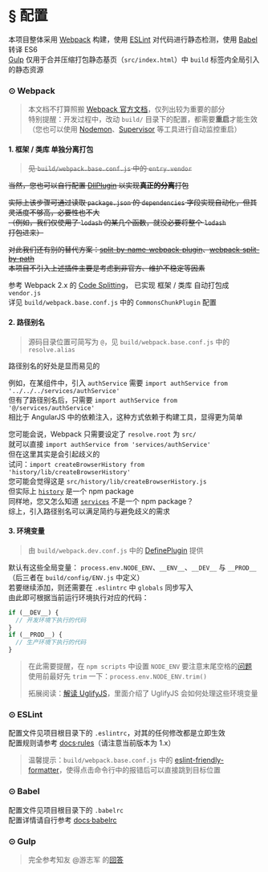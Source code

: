 # § 配置

本项目整体采用 [Webpack](http://webpack.github.io/) 构建，使用 [ESLint](eslint.org) 对代码进行静态检测，使用 [Babel](http://babeljs.io/) 转译 ES6  
[Gulp](gulpjs.com) 仅用于合并压缩打包静态基页（`src/index.html`）中 `build` 标签内全局引入的静态资源  

### ⊙ Webpack

> 本文档不打算照搬 [Webpack 官方文档](https://webpack.github.io/docs/)，仅列出较为重要的部分  
> 特别提醒：开发过程中，改动 `build/` 目录下的配置，都需要**重启**才能生效  
> （您也可以使用 [Nodemon](https://github.com/remy/nodemon)、[Supervisor](https://github.com/Supervisor/supervisor) 等工具进行自动监控重启）

#### 1. 框架 / 类库 单独分离打包
> ~~见 `build/webpack.base.conf.js` 中的 `entry.vendor`~~
  
~~当然，您也可以自行配置 [DllPlugin](http://webpack.github.io/docs/list-of-plugins.html#dllplugin) 以实现**真正的分离**打包~~

~~实际上该步骤可通过读取 `package.json` 的 `dependencies` 字段实现自动化，但其灵活度不够高，必要性也不大~~  
~~（例如，我们仅使用了 `lodash` 的某几个函数，就没必要将整个 `lodash` 打包进来）~~

~~对此我们还有别的替代方案：[split-by-name-webpack-plugin](https://github.com/soundcloud/split-by-name-webpack-plugin)、[webpack-split-by-path](https://github.com/BohdanTkachenko/webpack-split-by-path)~~  
~~本项目不引入上述插件主要是考虑到非官方、维护不稳定等因素~~

参考 Webpack 2.x 的 [Code Splitting](https://webpack.js.org/guides/code-splitting-libraries/)，
已实现 框架 / 类库 自动打包成 `vendor.js`  
详见 `build/webpack.base.conf.js` 中的 `CommonsChunkPlugin` 配置

#### 2. 路径别名
> 源码目录位置可简写为 `@`，见 `build/webpack.base.conf.js` 中的 `resolve.alias`

路径别名的好处是显而易见的

例如，在某组件中，引入 `authService` 需要 `import authService from '../../../services/authService'`  
但有了路径别名后，只需要 `import authService from '@/services/authService'`  
相比于 AngularJS 中的依赖注入，这种方式依赖于构建工具，显得更为简单  

您可能会说，Webpack 只需要设定了 `resolve.root` 为 `src/`  
就可以直接 `import authService from 'services/authService'`  
但在这里其实是会引起歧义的  
试问：`import createBrowserHistory from 'history/lib/createBrowserHistory'`  
您可能会觉得这是 `src/history/lib/createBrowserHistory.js`  
但实际上 [`history`](https://github.com/mjackson/history) 是一个 npm package  
同样地，您又怎么知道 [`services`](https://www.npmjs.com/package/services) 不是一个 npm package？  
综上，引入路径别名可以满足简约与避免歧义的需求

#### 3. 环境变量
> 由 `build/webpack.dev.conf.js` 中的 [DefinePlugin](http://webpack.github.io/docs/list-of-plugins.html#defineplugin) 提供

默认有这些全局变量： `process.env.NODE_ENV`、`__ENV__`、`__DEV__` 与 `__PROD__`
（后三者在 `build/config/ENV.js` 中定义）  
若要继续添加，则还需要在 `.eslintrc` 中 `globals` 同步写入  
由此即可根据当前运行环境执行对应的代码：
```js
if (__DEV__) {
  // 开发环境下执行的代码
}
if (__PROD__) {
  // 生产环境下执行的代码
}
```
 
> 在此需要提醒，在 `npm scripts` 中设置 `NODE_ENV` 要注意末尾空格的[问题](http://stackoverflow.com/questions/11104028/#38948727)  
> 使用前最好先 `trim` 一下：`process.env.NODE_ENV.trim()`
> 
> 拓展阅读：[解读 UglifyJS](http://rapheal.sinaapp.com/2014/05/22/uglifyjs-squeeze/)，里面介绍了 UglifyJS 会如何处理这些环境变量

### ⊙ ESLint
配置文件见项目根目录下的 `.eslintrc`，对其的任何修改都是立即生效  
配置规则请参考 [docs·rules](http://eslint.org/docs/user-guide/migrating-to-1.0.0)（请注意当前版本为 1.x）

> 温馨提示：`build/webpack.base.conf.js` 中的 [eslint-friendly-formatter](https://github.com/royriojas/eslint-friendly-formatter)，使得点击命令行中的报错后可以直接跳到目标位置

### ⊙ Babel
配置文件见项目根目录下的 `.babelrc`  
配置详情请自行参考 [docs·babelrc](http://babeljs.io/docs/usage/babelrc/)

### ⊙ Gulp

> 完全参考知友 @游志军 的[回答](https://www.zhihu.com/question/27548038/answer/37140329)
